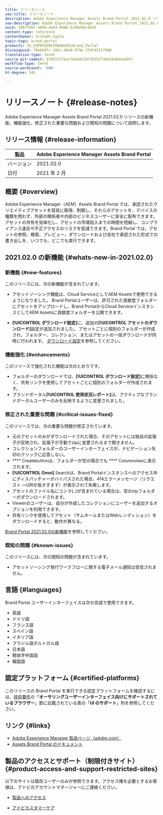 ```yaml
---
title: リリースノート
seo-title: リリースノート
description: Adobe Experience Manager Assets Brand Portal 2021.02.0 リリースの機能、機能強化、修正された重要な問題および既知の問題について説明します。
seo-description: Adobe Experience Manager Assets Brand Portal 2021.02.0 リリースの機能強化、修正された重要な問題および既知の問題について説明します。
uuid: 3d6ffb6f-4608-4e83-8486-5c90e06cdb43
content-type: reference
contentOwner: Vishabh Gupta
topic-tags: brand-portal
products: SG_EXPERIENCEMANAGER/Brand_Portal
discoiquuid: 79ebb9fc-385c-48a8-979e-374f42517988
translation-type: tm+mt
source-git-commit: d70817274ac7be84528778352f34934a0d4a60fc
workflow-type: tm+mt
source-wordcount: '580'
ht-degree: 54%

---
```



# リリースノート {#release-notes}

Adobe Experience Manager Assets Brand Portal 2021.02.0 リリースの新機能、機能強化、修正された重要な問題および既知の問題について説明します。

## リリース情報 {#release-information}

| 製品 | Adobe Experience Manager Assets Brand Portal |
|---|---|
| バージョン | 2021.02.0 |
| 日付 | 2021 年 2 月 |

## 概要 {#overview}

Adobe Experience Manager（AEM）Assets Brand Portal では、承認されたクリエイティブアセットを容易に取得、制御し、それらのアセットを、デバイスの種類を問わず、外部の関係者や内部のビジネスユーザーに安全に配布できます。アセットの共有を効率化し、アセットの市場投入までの時間を短縮し、コンプライアンス違反や不正アクセスのリスクを低減できます。Brand Portal では、アセットの参照、検索、プレビュー、ダウンロードおよび会社で承認された形式での書き出しを、いつでも、どこでも実行できます。

## 2021.02.0 の新機能 {#whats-new-in-2021.02.0}

### 新機能 {#new-features}

このリリースには、次の新機能が含まれています。

* アセットソーシング機能は、Cloud ServiceとしてAEM Assetsで使用できるようになりました。 Brand Portalユーザーは、許可された貢献度フォルダーにアセットをアップロードし、Brand PortalからCloud ServiceインスタンスとしてAEM Assetsに貢献度フォルダーを公開できます。

* **[!UICONTROL ダウンロード設定]**&#x200B;に、追加の&#x200B;**[!UICONTROL アセットのダウンロード]**&#x200B;設定が追加されました。 アセットごとに個別のフォルダーが作成され、フォルダー、コレクション、またはアセットの一括ダウンロードが同時に行われます。 [ダウンロード設定](https://docs.adobe.com/content/help/en/experience-manager-brand-portal/using/download/brand-portal-download-assets.html#configure-download)を参照してください。

<!-- 
* The **[!UICONTROL Download]** dialog is revamped in a list view with additional options to exclude the renditions which are not required, apply the same set of rules for similar asset types, and download the selected asset renditions. See [steps to download assets from Brand Portal](https://docs.adobe.com/content/help/en/experience-manager-brand-portal/using/download/brand-portal-download-assets.html#download-assets).
-->

<!--
* The new **[!UICONTROL Download]** dialog now appears with all the renditions of the selected assets or folders containing assets in a list view, wherein the Brand Portal users can apply same set of renditions for similar asset types and download the selected asset renditions. 
-->

<!-- 
* Navigation to the **[!UICONTROL Files]**, **[!UICONTROL Collections]**, and **[!UICONTROL Shared Links]** is now possible from all the Brand Portal pages in one-click.  

* The **[!UICONTROL Renditions]** panel in the asset details page now allows the Brand Portal users to select the original asset and (or) specific asset renditions, and directly download them from the **[!UICONTROL Renditions]** panel without having to open the **[!UICONTROL Download]** dialog. See [download assets from asset details page](https://docs.adobe.com/content/help/en/experience-manager-brand-portal/using/download/brand-portal-download-assets.html#download-assets-from-asset-details-page).
-->

<!--
Brand Portal users can exclude specific renditions which are not required and directly download the original asset and its renditions from the **[!UICONTROL Renditions]** panel on the asset details page. 
-->

<!-- 
* In addition to the existing **[!UICONTROL Download]** configurations, the Brand Portal administrators can also [configure permissions for different group of users](https://docs.adobe.com/content/help/en/experience-manager-brand-portal/using/download/brand-portal-download-assets.html#configure-download-permissions) to view and (or) download the original asset and its renditions from the asset details page. These configurations will define who can access and (or) download the asset renditions.
-->

### 機能強化 {#enhancements}

このリリースで強化された機能は次のとおりです。

* フォルダーのダウンロードでは、**[!UICONTROL ダウンロード設定]**&#x200B;に関係なく、共有リンクを使用してアセットごとに個別のフォルダーが作成されます。
* ブランドポータル&#x200B;**[!UICONTROL 使用状況レポート]**&#x200B;は、アクティブなブランドポータルユーザーのみを反映するように変更されました。

<!--
* The threshold of session timeout for the guest users has been reduced from 2 hours to 15 minutes.
* The additional **[!UICONTROL View pages]** option has been removed for multi-page PDFs as the user can now view the PDF pages from the Adobe Document Cloud Viewer.
-->


### 修正された重要な問題 {#critical-issues-fixed}

このリリースでは、次の重要な問題が修正されています。

* 元のアセットのみがダウンロードされた場合、そのアセットには独自の拡張子が反映され、拡張子が手動でzipに変更されるまで開きません。
* コレクションフォルダーのユーザーインターフェイスが、ナビゲーション矢印のクリックに応答しない。
* **** Createbuttonは、フォルダーが空の場合でも **** Columnviewに表示されます。
* **[!UICONTROL Omni]** Searchは、Brand Portalインスタンスへのアクセス中にディスパッチャーがバイパスされた場合、414エラーメッセージ（リクエスト —URIが長すぎます）が表示されて失敗します。
* アセットのファイル名にコンマ(`,`)が含まれている場合は、空のzipフォルダーがダウンロードされます。
* Viewerのユーザーは、自分が作成したコレクションにユーザーを追加するオプションを利用できます。
* 共有リンクを使用してアセット（サムネールまたはWebレンディション）をダウンロードすると、動作が異なる。

[Brand Portal 2021.02.0の新機能](whats-new.md)を参照してください。


### 既知の問題 {#known-issues}

このリリースには、次の既知の問題が含まれています。

* アセットソーシング発行ワークフローに関する電子メール通知は受信されません。

<!--
### Known Issues {#known-issues}

This release includes the following known issue:

* Search on the **[!UICONTROL Asset Reports]** shows processing on the product interface with no search result.
* The video DM encodes are not visible to the non-admin users on the asset details page.
* The alignment of the size of individual asset renditions and total download size is distorted in the Download dialog.
-->


<!--
* Download Settings configuration to configure asset download from Brand Portal. Fast download, custom renditions, and system renditions are the available configurations. 
-->

<!--
* Document Viewer has been introduced to enhance the PDF viewing experience. New options are available for viewing the PDF files in Brand Portal.

* Advances in the asset download process which improves the Brand Portal user experience while [downloading assets from Brand Portal](brand-portal-download-assets.md). Brand Portal administrators can configure **[!UICONTROL Fast Download]**, **[!UICONTROL Custom Renditions]**, and **[!UICONTROL System Renditions]** from the **[!UICONTROL Download]** settings. 

For details, see [what's new in Brand Portal 6.4.7](whats-new.md). 

### Critical Issues Fixed {#critical-issues-fixed-647}

This release includes fixes to the following critical issues:

* The viewer users are not permitted to share link for collections but the option to share is visible to them on the product interface.

* The **[!UICONTROL Download]** button on the options bar does not list all the licensed assets of the selected folder.

* The search takes longer to show the results for certain keywords.

* The **[!UICONTROL Agree]** and **[!UICONTROL Disagree]** check boxes does not appear on bulk selection of licensed and unlicensed assets during download.

* Filter-based search shows processing on the product interface with no search result. 

* The assets do not download from share link if the shared folder contains numerous and large assets.


### Known Issues {#known-issues-647}

This release includes the following known issues:

* If multiple assets are selected, license text does not appear on clicking Terms and Conditions on the license agreement page during download using share link.   

-->

## 言語 {#languages}

Brand Portal ユーザーインターフェイスは次の言語で使用できます。

* 英語
* ドイツ語
* フランス語
* スペイン語
* イタリア語
* ブラジル語ポルトガル語
* 日本語
* 簡体字中国語
* 韓国語

## 認定プラットフォーム    {#certified-platforms}

このリリースの Brand Portal を実行できる認定プラットフォームを確認するには、[技術要件](https://helpx.adobe.com/jp/experience-manager/6-4/sites/deploying/using/technical-requirements.html)の「**オーサリングユーザーインターフェイス向けにサポートされているブラウザー**」節に記載されている表の「**UI のサポート**」列を参照してください。

## リンク {#links}

* [Adobe Experience Manager 製品ページ（adobe.com）](http://www.adobe.com/jp/marketing-cloud/experience-manager.html)
* [Assets Brand Portal のドキュメント](https://helpx.adobe.com/jp/experience-manager/brand-portal/user-guide.html)

## 製品のアクセスとサポート（制限付きサイト） {#product-access-and-support-restricted-sites}

以下のサイトは既存ユーザーのみが参照できます。アクセス権を必要とするお客様は、アドビのアカウントマネージャーにご連絡ください。

<!--
* [https://daycare.day.com](https://daycare.day.com) 
-->

* [製品へのアクセス](https://login.marketing.adobe.com)

* [アドビカスタマーケア](https://helpx.adobe.com/jp/contact.html)
